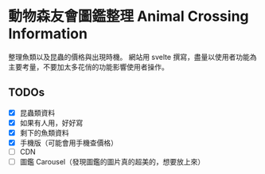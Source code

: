 # 動物森友會圖鑑整理 Animal Crossing Information

整理魚類以及昆蟲的價格與出現時機。
網站用 svelte 撰寫，盡量以使用者功能為主要考量，不要加太多花俏的功能影響使用者操作。

## TODOs

- [x] 昆蟲類資料
- [x] 如果有人用，好好寫
- [x] 剩下的魚類資料
- [x] 手機版（可能會用手機查價格）
- [ ] CDN
- [ ] 圖鑑 Carousel（發現圖鑑的圖片真的超美的，想要放上來）
